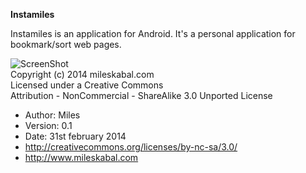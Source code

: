 **Instamiles**

Instamiles is an application for Android.
It's a personal application for bookmark/sort web pages.

![ScreenShot](http://i.creativecommons.org/l/by-nc-sa/3.0/88x31.png)  
Copyright (c) 2014 mileskabal.com  
Licensed under a Creative Commons  
Attribution - NonCommercial - ShareAlike 3.0 Unported License  
* Author: Miles
* Version: 0.1
* Date: 31st february 2014
* http://creativecommons.org/licenses/by-nc-sa/3.0/ 
* http://www.mileskabal.com
